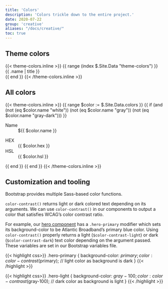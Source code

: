 ```yaml
---
title: 'Colors'
description: 'Colors trickle down to the entire project.'
date: 2020-07-22
group: 'creative'
aliases: "/docs/creative/"
toc: true
---
```


## Theme colors

<div class="row g-5">
    {{< theme-colors.inline >}}
    {{ range (index $.Site.Data "theme-colors") }}
    <div class="col-md-4">
        <div class="p-3 bg-{{ .name }} {{ if or (eq .name "light") (eq .name "warning") }}text-dark{{ else if or (eq .name "info") (eq .name "secondary") (eq .name "success")}}text-body{{ else }}text-white{{ end }}">
            {{ .name | title }}
        </div>
    </div>
    {{ end }}
    {{< /theme-colors.inline >}}
</div>


## All colors

<div class="row row-cols-1 row-cols-md-2 row-cols-lg-3 g-5">
    {{< theme-colors.inline >}}
    {{ range $color := $.Site.Data.colors }}
        {{ if (and (not (eq $color.name "white")) (not (eq $color.name "gray")) (not (eq $color.name "gray-dark"))) }}
        <div class="col">
            <div class="card">
                <div class="p-3 position-relative swatch-{{ $color.name }}">
                    <div class="row">
                        <div class="col-auto">
                            <dl class="m-0">
                                <dt class="font-weight-normal">Name</dt>
                                <dd class="m-0 font-weight-bold">${{ $color.name }}</dd>
                            </dl>
                        </div>
                    </div>
                </div>
                <div class="card-body">
                    <dl>
                        <dt class="text-muted font-weight-normal">HEX</dt>
                        <dd>{{ $color.hex }}</dd>
                        <dt class="text-muted font-weight-normal">HSL</dt>
                        <dd>{{ $color.hsl }}</dd>
                    </dl>
                </div>
            </div>
        </div>
        {{ end }}
    {{ end }}
    {{< /theme-colors.inline >}}
</div>

## Customization and tooling

Bootstrap provides multiple Sass-based color functions.

`color-contrast()` returns light or dark colored text depending on its arguments. We can use `color-contrast()` in our components to output a color that satisfies WCAG’s color contrast ratio.

For example, our [hero component](/docs/components/hero) has a `.hero-primary` modifier which sets its background-color to be Atlantic Broadband’s primary blue color. Using `color-contrast()` properly returns a light (`$color-contrast-light`) or dark (`$color-contrast-dark`) text color depending on the argument passed. These variables are set in our Bootstrap variables file.

{{< highlight css>}}
.hero-primary {
    background-color: $primary;
    color: color-contrast($primary); // light color as background is dark
}
{{< /highlight >}}


{{< highlight css>}}
.hero-light {
    background-color: $gray-100;
    color: color-contrast($gray-100); // dark color as background is light
}
{{< /highlight >}}
